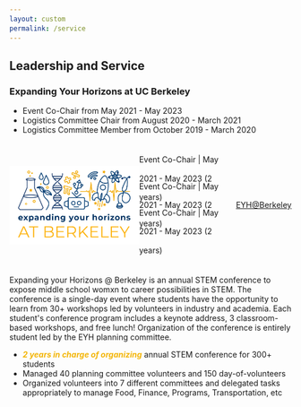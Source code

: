 ```yaml
---
layout: custom
permalink: /service
---
```



## Leadership and Service
### Expanding Your Horizons at UC Berkeley
- Event Co-Chair from May 2021 - May 2023
- Logistics Committee Chair from August 2020 - March 2021
- Logistics Committee Member from October 2019 - March 2020


<div style="display: flex; align-items: center; justify-content: space-between;">
    <div style="display: flex; align-items: center;">
        <img src="professional/eyh.png" height='140' alt="EYH">
        <div class="prof-head" style="vertical-align:bottom;">
            <p style="height: 25pt;line-height: 25pt;"> Event Co-Chair |<span class="date-head" style="height: 25pt;line-height: 25pt;"> May 2021 - May 2023 (2 years) </span> </p>
            <p style="height: 25pt;line-height: 25pt;"> Event Co-Chair |<span class="date-head" style="height: 25pt;line-height: 25pt;"> May 2021 - May 2023 (2 years) </span> </p>
            <pstyle="height: 25pt;line-height: 25pt;"> Event Co-Chair |<span class="date-head" style="height: 25pt;line-height: 25pt;"> May 2021 - May 2023 (2 years) </span> </p>
        </div>
    </div>
    <div style="text-align: right;">
    <span class="date-head" style="text-align:right;"><a href="https://www.ocf.berkeley.edu/~eyh/index.html">EYH@Berkeley</a></span>
    </div>
</div>

Expanding your Horizons @ Berkeley is an annual STEM conference to expose middle school womxn to career possibilities in STEM. The conference is a single-day event where students have the opportunity to learn from 30+ workshops led by volunteers in industry and academia. Each student's conference program includes a keynote address, 3 classroom-based workshops, and free lunch! Organization of the conference is entirely student led by the EYH planning committee.


- <span style="color:#F3B507;"><b><i>2 years in charge of organizing</i></b></span> annual STEM conference for 300+ students
- Managed 40 planning committee volunteers and 150 day-of-volunteers
- Organized volunteers into 7 different committees and delegated tasks appropriately to manage Food, Finance, Programs, Transportation, etc